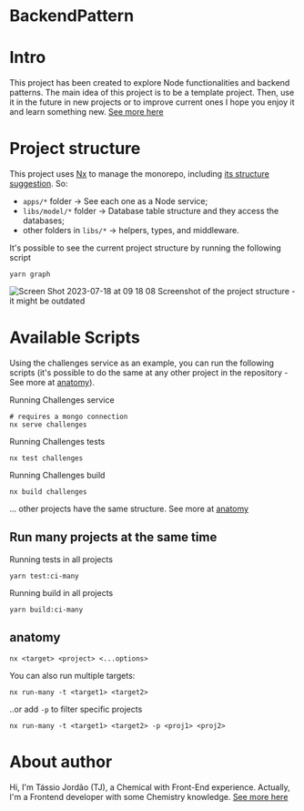 <h1>BackendPattern</h1>

# Intro

This project has been created to explore Node functionalities and backend patterns. The main idea of this project is to be a template project. Then, use it in the future in new projects or to improve current ones I hope you enjoy it and learn something new. [See more here](https://frontend-pattern.vercel.app)

# Project structure

This project uses [Nx](https://nx.dev) to manage the monorepo, including [its structure suggestion](https://nx.dev/more-concepts/applications-and-libraries). So: 

- `apps/*` folder -> See each one as a Node service;
- `libs/model/*` folder -> Database table structure and they access the databases;
- other folders in `libs/*` -> helpers, types, and middleware.

It's possible to see the current project structure by running the following script 
```
yarn graph
```

![Screen Shot 2023-07-18 at 09 18 08](https://github.com/tassioFront/backend-pattern/assets/47509510/eb6a8b5c-2960-4b4c-a108-d91cf54736e2)
Screenshot of the project structure - it might be outdated

# Available Scripts

Using the challenges service as an example, you can run the following scripts (it's possible to do the same at any other project in the repository - See more at [anatomy](#anatomy)). 

Running Challenges service
```
# requires a mongo connection
nx serve challenges
```
Running Challenges tests
```
nx test challenges
```

Running Challenges build
```
nx build challenges
```

... other projects have the same structure. See more at [anatomy](#anatomy)


## Run many projects at the same time

Running tests in all projects

```
yarn test:ci-many
```

Running build in all projects

```
yarn build:ci-many
```

## anatomy

```
nx <target> <project> <...options>
```

You can also run multiple targets:

```
nx run-many -t <target1> <target2>
```

..or add `-p` to filter specific projects

```
nx run-many -t <target1> <target2> -p <proj1> <proj2>
```

# About author

Hi, I'm Tássio Jordão (TJ), a Chemical with Front-End experience. Actually, I'm a Frontend developer with some Chemistry knowledge. [See more here](https://frontend-pattern.vercel.app/about)
